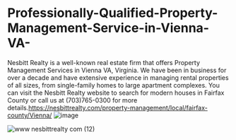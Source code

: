 # Professionally-Qualified-Property-Management-Service-in-Vienna-VA-
Nesbitt Realty is a well-known real estate firm that offers Property Management Services in Vienna VA, Virginia. We have been in business for over a decade and have extensive experience in managing rental properties of all sizes, from single-family homes to large apartment complexes. You can visit the Nesbitt Realty website to search for modern houses in Fairfax County or call us at (703)765-0300 for more details.https://nesbittrealty.com/property-management/local/fairfax-county/Vienna/
![image](https://user-images.githubusercontent.com/122665157/230309663-009959fb-7054-4e4d-9f5d-5b52b4cd4d68.png)

![www nesbittrealty com (12)](https://user-images.githubusercontent.com/122665157/230309588-f17e3622-f9b9-4100-b5ae-9262c1bdc847.jpg)
